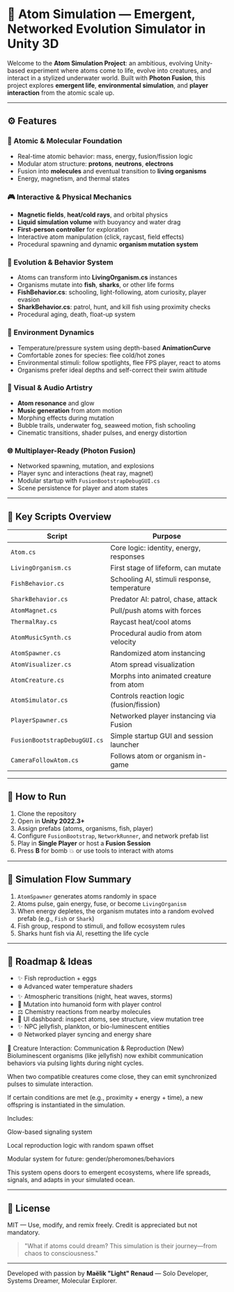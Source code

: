 # 🌌 Atom Simulation — Emergent, Networked Evolution Simulator in Unity 3D

Welcome to the **Atom Simulation Project**: an ambitious, evolving Unity-based experiment where atoms come to life, evolve into creatures, and interact in a stylized underwater world. Built with **Photon Fusion**, this project explores **emergent life**, **environmental simulation**, and **player interaction** from the atomic scale up.

---

## ⚙️ Features

### 🔬 Atomic & Molecular Foundation
- Real-time atomic behavior: mass, energy, fusion/fission logic
- Modular atom structure: **protons**, **neutrons**, **electrons**
- Fusion into **molecules** and eventual transition to **living organisms**
- Energy, magnetism, and thermal states

### 🎮 Interactive & Physical Mechanics
- **Magnetic fields**, **heat/cold rays**, and orbital physics
- **Liquid simulation volume** with buoyancy and water drag
- **First-person controller** for exploration
- Interactive atom manipulation (click, raycast, field effects)
- Procedural spawning and dynamic **organism mutation system**

### 🧪 Evolution & Behavior System
- Atoms can transform into **LivingOrganism.cs** instances
- Organisms mutate into **fish**, **sharks**, or other life forms
- **FishBehavior.cs**: schooling, light-following, atom curiosity, player evasion
- **SharkBehavior.cs**: patrol, hunt, and kill fish using proximity checks
- Procedural aging, death, float-up system

### 🌿 Environment Dynamics
- Temperature/pressure system using depth-based **AnimationCurve**
- Comfortable zones for species: flee cold/hot zones
- Environmental stimuli: follow spotlights, flee FPS player, react to atoms
- Organisms prefer ideal depths and self-correct their swim altitude

### 🌊 Visual & Audio Artistry
- **Atom resonance** and glow
- **Music generation** from atom motion
- Morphing effects during mutation
- Bubble trails, underwater fog, seaweed motion, fish schooling
- Cinematic transitions, shader pulses, and energy distortion

### 🌐 Multiplayer-Ready (Photon Fusion)
- Networked spawning, mutation, and explosions
- Player sync and interactions (heat ray, magnet)
- Modular startup with `FusionBootstrapDebugGUI.cs`
- Scene persistence for player and atom states

---

## 📁 Key Scripts Overview

| Script                       | Purpose                                        |
|-----------------------------|------------------------------------------------|
| `Atom.cs`                   | Core logic: identity, energy, responses        |
| `LivingOrganism.cs`         | First stage of lifeform, can mutate           |
| `FishBehavior.cs`           | Schooling AI, stimuli response, temperature    |
| `SharkBehavior.cs`          | Predator AI: patrol, chase, attack             |
| `AtomMagnet.cs`             | Pull/push atoms with forces                    |
| `ThermalRay.cs`             | Raycast heat/cool atoms                       |
| `AtomMusicSynth.cs`         | Procedural audio from atom velocity           |
| `AtomSpawner.cs`            | Randomized atom instancing                    |
| `AtomVisualizer.cs`         | Atom spread visualization                     |
| `AtomCreature.cs`           | Morphs into animated creature from atom       |
| `AtomSimulator.cs`          | Controls reaction logic (fusion/fission)      |
| `PlayerSpawner.cs`          | Networked player instancing via Fusion        |
| `FusionBootstrapDebugGUI.cs`| Simple startup GUI and session launcher       |
| `CameraFollowAtom.cs`       | Follows atom or organism in-game              |

---

## 🚀 How to Run

1. Clone the repository
2. Open in **Unity 2022.3+**
3. Assign prefabs (atoms, organisms, fish, player)
4. Configure `FusionBootstrap`, `NetworkRunner`, and network prefab list
5. Play in **Single Player** or host a **Fusion Session**
6. Press **B** for bomb 💥 or use tools to interact with atoms

---

## 🤖 Simulation Flow Summary

1. `AtomSpawner` generates atoms randomly in space
2. Atoms pulse, gain energy, fuse, or become `LivingOrganism`
3. When energy depletes, the organism mutates into a random evolved prefab (e.g., `Fish` or `Shark`)
4. Fish group, respond to stimuli, and follow ecosystem rules
5. Sharks hunt fish via AI, resetting the life cycle

---

## 📅 Roadmap & Ideas

- ✨ Fish reproduction + eggs
- ❄️ Advanced water temperature shaders
- ✨ Atmospheric transitions (night, heat waves, storms)
- 🧕 Mutation into humanoid form with player control
- ⚖️ Chemistry reactions from nearby molecules
- 🎨 UI dashboard: inspect atoms, see structure, view mutation tree
- ✨ NPC jellyfish, plankton, or bio-luminescent entities
- 🌐 Networked player syncing and energy share

🧬 Creature Interaction: Communication & Reproduction (New)
Bioluminescent organisms (like jellyfish) now exhibit communication behaviors via pulsing lights during night cycles.

When two compatible creatures come close, they can emit synchronized pulses to simulate interaction.

If certain conditions are met (e.g., proximity + energy + time), a new offspring is instantiated in the simulation.

Includes:

Glow-based signaling system

Local reproduction logic with random spawn offset

Modular system for future: gender/pheromones/behaviors

This system opens doors to emergent ecosystems, where life spreads, signals, and adapts in your simulated ocean.

---

## 💼 License

MIT — Use, modify, and remix freely. Credit is appreciated but not mandatory.

> "What if atoms could dream? This simulation is their journey—from chaos to consciousness."

---

Developed with passion by **Maëlik "Light" Renaud** — Solo Developer, Systems Dreamer, Molecular Explorer.

